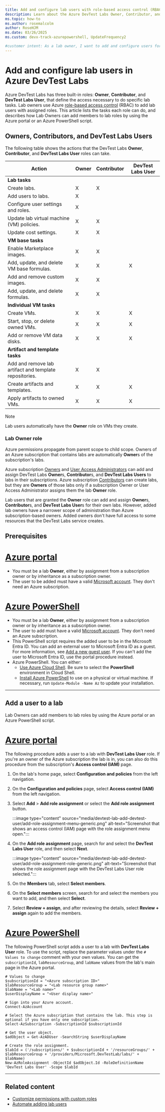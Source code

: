 ```yaml
---
title: Add and configure lab users with role-based access control (RBAC)
description: Learn about the Azure DevTest Labs Owner, Contributor, and DevTest Labs User roles, and how to add members to lab roles by using the Azure portal or Azure PowerShell.
ms.topic: how-to
ms.author: rosemalcolm
author: RoseHJM
ms.date: 03/26/2025
ms.custom: devx-track-azurepowershell, UpdateFrequency2

#customer intent: As a lab owner, I want to add and configure users for my lab so I can grant the access necessary to do specific lab tasks.
---
```


# Add and configure lab users in Azure DevTest Labs

Azure DevTest Labs has three built-in roles: **Owner**, **Contributor**, and **DevTest Labs User**, that define the access necessary to do specific lab tasks. Lab owners use Azure [role-based access control](/azure/role-based-access-control/overview) (RBAC) to add lab users with assigned roles. This article lists the tasks each role can do, and describes how Lab Owners can add members to lab roles by using the Azure portal or an Azure PowerShell script.

<a name="devtest-labs-user"></a>
## Owners, Contributors, and DevTest Labs Users

The following table shows the actions that the DevTest Labs **Owner**, **Contributor**, and **DevTest Labs User** roles can take.

|Action|Owner|Contributor|DevTest Labs User|
|------|-----|-----------|----------------|
|**Lab tasks**||||
|Create labs.|X|X||
|Add users to labs.|X|||
|Configure user settings and roles.|X|||
|Update lab virtual machine (VM) policies.|X|X||
|Update cost settings.|X|X||
|**VM base tasks**||||
|Enable Marketplace images.|X|X||
|Add, update, and delete VM base formulas.|X|X|X|
|Add and remove custom images.|X|X||
|Add, update, and delete formulas.|X|X||
|**Individual VM tasks**||||
|Create VMs.|X|X|X|
|Start, stop, or delete owned VMs.|X|X|X|
|Add or remove VM data disks.|X|X|X|
|**Artifact and template tasks**||||
|Add and remove lab artifact and template repositories.|X|X||
|Create artifacts and templates.|X|X|X|
|Apply artifacts to owned VMs.|X|X|X|

> [!NOTE]
> Lab users automatically have the **Owner** role on VMs they create.

### Lab Owner role

Azure permissions propagate from parent scope to child scope. Owners of an Azure subscription that contains labs are automatically **Owner**s of the subscription's labs.

Azure subscription [Owners](/azure/role-based-access-control/built-in-roles/privileged#owner) and [User Access Administrators](/azure/role-based-access-control/built-in-roles/privileged#user-access-administrator) can add and assign DevTest Labs **Owner**s, **Contributor**s, and **DevTest Labs Users** to labs in their subscriptions. Azure subscription [Contributors](/azure/role-based-access-control/built-in-roles/privileged#contributor) can create labs, but they are **Owners** of those labs only if a subscription Owner or User Access Administrator assigns them the lab **Owner** role.

Lab users that are granted the **Owner** role can add and assign **Owner**s, **Contributor**s, and **DevTest Labs User**s for their own labs. However, added lab owners have a narrower scope of administration than Azure subscription-based owners. Added owners don't have full access to some resources that the DevTest Labs service creates.

## Prerequisites

# [Azure portal](#tab/portal)

- You must be a lab **Owner**, either by assignment from a subscription owner or by inheritance as a subscription owner.
- The user to be added must have a valid [Microsoft account](/windows-server/identity/ad-ds/manage/understand-microsoft-accounts). They don't need an Azure subscription.

# [Azure PowerShell](#tab/PowerShell)

- You must be a lab **Owner**, either by assignment from a subscription owner or by inheritance as a subscription owner.
- The user to add must have a valid [Microsoft account](/windows-server/identity/ad-ds/manage/understand-microsoft-accounts). They don't need an Azure subscription.
- This PowerShell script requires the added user to be in the Microsoft Entra ID. You can add an external user to Microsoft Entra ID as a guest. For more information, see [Add a new guest user](/entra/fundamentals/how-to-create-delete-users#invite-an-external-user). If you can't add the user to Microsoft Entra ID, use the portal procedure instead.
- Azure PowerShell. You can either:
  - [Use Azure Cloud Shell](/azure/cloud-shell/quickstart). Be sure to select the **PowerShell** environment in Cloud Shell.
  - [Install Azure PowerShell](/powershell/azure/install-azure-powershell) to use on a physical or virtual machine. If necessary, run `Update-Module -Name Az` to update your installation.

---

## Add a user to a lab

Lab Owners can add members to lab roles by using the Azure portal or an Azure PowerShell script.

# [Azure portal](#tab/portal)

The following procedure adds a user to a lab with **DevTest Labs User** role. If you're an owner of the Azure subscription the lab is in, you can also do this procedure from the subscription's **Access control (IAM)** page.

1. On the lab's home page, select **Configuration and policies** from the left navigation.
1. On the **Configuration and policies** page, select **Access control (IAM)** from the left navigation.
1. Select **Add** > **Add role assignment** or select the **Add role assignment** button.

   :::image type="content" source="media/devtest-lab-add-devtest-user/add-role-assignment-menu-generic.png" alt-text="Screenshot that shows an access control (IAM) page with the role assignment menu open.":::

1. On the **Add role assignment** page, search for and select the **DevTest Labs User** role, and then select **Next**.

   :::image type="content" source="media/devtest-lab-add-devtest-user/add-role-assignment-role-generic.png" alt-text="Screenshot that shows the role assignment page with the DevTest Labs User role selected.":::

1. On the **Members** tab, select **Select members**.
1. On the **Select members** screen, search for and select the members you want to add, and then select **Select**.
1. Select **Review + assign**, and after reviewing the details, select **Review + assign** again to add the members.

# [Azure PowerShell](#tab/PowerShell)
<a name="add-an-external-user-to-a-lab-using-powershell"></a>

The following PowerShell script adds a user to a lab with **DevTest Labs User** role. To use the script, replace the parameter values under the `# Values to change` comment with your own values. You can get the `subscriptionId`, `labResourceGroup`, and `labName` values from the lab's main page in the Azure portal.

```azurepowershell
# Values to change
$subscriptionId = "<Azure subscription ID>"
$labResourceGroup = "<Lab resource group name>"
$labName = "<Lab name>"
$userDisplayName = "<User display name>"

# Sign into your Azure account.
Connect-AzAccount

# Select the Azure subscription that contains the lab. This step is optional if you have only one subscription.
Select-AzSubscription -SubscriptionId $subscriptionId

# Get the user object.
$adObject = Get-AzADUser -SearchString $userDisplayName

# Create the role assignment. 
$labId = ('/subscriptions/' + $subscriptionId + '/resourceGroups/' + $labResourceGroup + '/providers/Microsoft.DevTestLab/labs/' + $labName)
New-AzRoleAssignment -ObjectId $adObject.Id -RoleDefinitionName 'DevTest Labs User' -Scope $labId
```

---

## Related content

- [Customize permissions with custom roles](devtest-lab-grant-user-permissions-to-specific-lab-policies.md)
- [Automate adding lab users](automate-add-lab-user.md)
